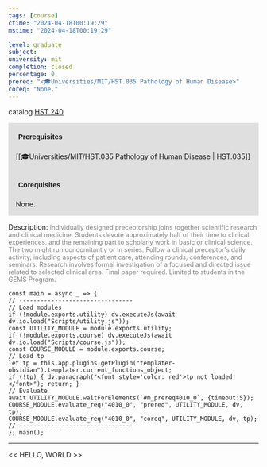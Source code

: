 ```yaml
---
tags: [course]
ctime: "2024-04-18T00:19:29"
mstime: "2024-04-18T00:19:29"

level: graduate
subject: 
university: mit
completion: closed
percentage: 0
prereq: "<🎓Universities/MIT/HST.035 Pathology of Human Disease>"
coreq: "None."
---
```


catalog [HST.240](http://student.mit.edu/catalog/mHSTa.html#HST.240)

<span style="display: block; padding: 15px; background-color: rgb(100, 100, 100, 0.2);"><font id="m_prereq4010_0" style="display: block; font-family: Arial, sans-serif; font-weight: bold; padding: 5px">Prerequisites</font><br><span id="prereq4010_0">[[🎓Universities/MIT/HST.035 Pathology of Human Disease | HST.035]]</span></span>
<span style="display: block; padding: 15px; background-color: rgb(100, 100, 100, 0.2);"><font id="m_coreq4010_0" style="display: block; font-family: Arial, sans-serif; font-weight: bold; padding: 5px">Corequisites</font><br><span id="coreq4010_0">None.</span></span>

<font style="">Description:</font>
<font style="color: grey; font-size: 0.8rem;">Individually designed preceptorship joins together scientific research and clinical medicine. Students devote approximately half of their time to clinical experiences, and the remaining part to scholarly work in basic or clinical science. The two might run concomitantly or in series. Follow a clinical preceptor's daily activity, including aspects of patient care, attending rounds, conferences, and seminars. Research involves formal investigation of a focused and directed issue related to selected clinical area. Final paper required. Limited to students in the GEMS Program.</font>

```dataviewjs
const main = async _ => {
// --------------------------------
// Load modules
if (!module.exports.utility) dv.executeJs(await dv.io.load("Scripts/utility.js"));
const UTILITY_MODULE = module.exports.utility;
if (!module.exports.course) dv.executeJs(await dv.io.load("Scripts/course.js"));
const COURSE_MODULE = module.exports.course;
// Load tp
let tp = this.app.plugins.getPlugin("templater-obsidian").templater.current_functions_object;
if (!tp) { dv.paragraph("<font style='color: red'>tp not loaded!</font>"); return; }
// Evaluate
await UTILITY_MODULE.waitForElements(`#m_prereq4010_0`, {timeout:5});
COURSE_MODULE.evaluate_req("4010_0", "prereq", UTILITY_MODULE, dv, tp);
COURSE_MODULE.evaluate_req("4010_0", "coreq", UTILITY_MODULE, dv, tp);
// --------------------------------
}; main();
```

---

<< HELLO, WORLD >>
